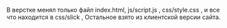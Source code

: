 В верстке менял только файл index.html, js/script.js , css/style.css , и все что находится в css/slick , Остальное взято из клиентской версии сайта.